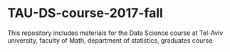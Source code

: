 # TAU-DS-course-2017-fall
This repository includes materials for the Data Science course at Tel-Aviv university, faculty of Math, department of statistics, graduates course
